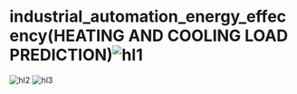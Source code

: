 # industrial_automation_energy_effecency(HEATING AND COOLING LOAD PREDICTION)![hl1](https://user-images.githubusercontent.com/85549725/145666853-d0eeda99-82b1-496f-a489-df921fbd0b5f.JPG)
![hl2](https://user-images.githubusercontent.com/85549725/145666856-e51d82f6-1aed-41d7-850c-096e62aebef8.JPG)
![hl3](https://user-images.githubusercontent.com/85549725/145666857-1554415b-cb79-4855-a3f6-ef42f7be64d4.JPG)
